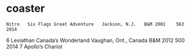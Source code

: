 # coaster
	Nitro	Six Flags Great Adventure	Jackson, N.J.	B&M	2001	563	2014
6	Leviathan	Canada’s Wonderland	Vaughan, Ont., Canada	B&M	2012	500	2014
7	Apollo’s Chariot
